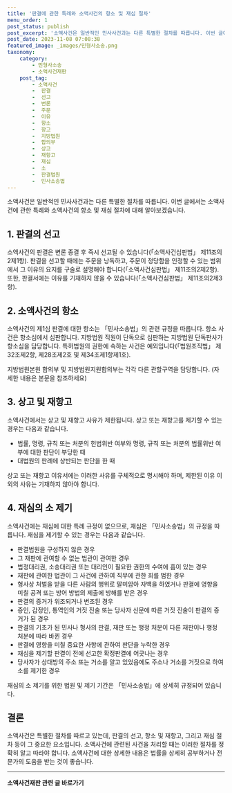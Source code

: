```yaml
---
title: '판결에 관한 특례와 소액사건의 항소 및 재심 절차'
menu_order: 1
post_status: publish
post_excerpt: '소액사건은 일반적인 민사사건과는 다른 특별한 절차를 따릅니다. 이번 글에서는 소액사건에 관한 특례와 소액사건의 항소 및 재심 절차에 대해 알아보겠습니다.'
post_date: 2023-11-08 07:08:38
featured_image: _images/민형사소송.png
taxonomy:
    category:
        - 민형사소송
        - 소액사건재판
    post_tag:
        - 소액사건
        -  판결
        -  선고
        -  변론
        -  주문
        -  이유
        -  항소
        -  항고
        -  지방법원
        -  합의부
        -  상고
        -  재항고
        -  재심
        -  소
        -  판결법원
        -  민사소송법
---
```



소액사건은 일반적인 민사사건과는 다른 특별한 절차를 따릅니다. 이번 글에서는 소액사건에 관한 특례와 소액사건의 항소 및 재심 절차에 대해 알아보겠습니다.

## 1. 판결의 선고

소액사건의 판결은 변론 종결 후 즉시 선고될 수 있습니다(「소액사건심판법」 제11조의2제1항). 판결을 선고할 때에는 주문을 낭독하고, 주문이 정당함을 인정할 수 있는 범위에서 그 이유의 요지를 구술로 설명해야 합니다(「소액사건심판법」 제11조의2제2항). 또한, 판결서에는 이유를 기재하지 않을 수 있습니다(「소액사건심판법」 제11조의2제3항).

## 2. 소액사건의 항소

소액사건의 제1심 판결에 대한 항소는 「민사소송법」의 관련 규정을 따릅니다. 항소 사건은 항소심에서 심판합니다. 지방법원 직원이 단독으로 심판하는 지방법원 단독판사가 항소심을 담당합니다. 특허법원의 권한에 속하는 사건은 예외입니다(「법원조직법」 제32조제2항, 제28조제2호 및 제34조제1항제1호).

지방법원본원 합의부 및 지방법원지원합의부는 각각 다른 관할구역을 담당합니다. (자세한 내용은 본문을 참조하세요)

## 3. 상고 및 재항고

소액사건에서는 상고 및 재항고 사유가 제한됩니다. 상고 또는 재항고를 제기할 수 있는 경우는 다음과 같습니다.

- 법률, 명령, 규칙 또는 처분의 헌법위반 여부와 명령, 규칙 또는 처분의 법률위반 여부에 대한 판단이 부당한 때
- 대법원의 판례에 상반되는 판단을 한 때

상고 또는 재항고 이유서에는 이러한 사유를 구체적으로 명시해야 하며, 제한된 이유 이외의 사유는 기재하지 않아야 합니다.

## 4. 재심의 소 제기

소액사건에는 재심에 대한 특례 규정이 없으므로, 재심은 「민사소송법」의 규정을 따릅니다. 재심을 제기할 수 있는 경우는 다음과 같습니다.

- 판결법원을 구성하지 않은 경우
- 그 재판에 관여할 수 없는 법관이 관여한 경우
- 법정대리권, 소송대리권 또는 대리인이 필요한 권한의 수여에 흠이 있는 경우
- 재판에 관여한 법관이 그 사건에 관하여 직무에 관한 죄를 범한 경우
- 형사상 처벌을 받을 다른 사람의 행위로 말미암아 자백을 하였거나 판결에 영향을 미칠 공격 또는 방어 방법의 제출에 방해를 받은 경우
- 판결의 증거가 위조되거나 변조된 경우
- 증인, 감정인, 통역인의 거짓 진술 또는 당사자 신문에 따른 거짓 진술이 판결의 증거가 된 경우
- 판결의 기초가 된 민사나 형사의 판결, 재판 또는 행정 처분이 다른 재판이나 행정 처분에 따라 바뀐 경우
- 판결에 영향을 미칠 중요한 사항에 관하여 판단을 누락한 경우
- 재심을 제기할 판결이 전에 선고한 확정판결에 어긋나는 경우
- 당사자가 상대방의 주소 또는 거소를 알고 있었음에도 주소나 거소를 거짓으로 하여 소를 제기한 경우

재심의 소 제기를 위한 법원 및 제기 기간은 「민사소송법」에 상세히 규정되어 있습니다.

## 결론

소액사건은 특별한 절차를 따르고 있는데, 판결의 선고, 항소 및 재항고, 그리고 재심 절차 등이 그 중요한 요소입니다. 소액사건에 관련된 사건을 처리할 때는 이러한 절차를 정확히 알고 따라야 합니다. 소액사건에 대한 상세한 내용은 법률을 상세히 공부하거나 전문가의 도움을 받는 것이 좋습니다.
<!-- wp:separator -->
<hr class="wp-block-separator has-alpha-channel-opacity"/>
<!-- /wp:separator -->

<!-- wp:group {"backgroundColor":"base","layout":{"type":"constrained"}} -->
<div class="wp-block-group has-base-background-color has-background"><!-- wp:paragraph {"align":"center","fontSize":"medium"} -->
<p class="has-text-align-center has-large-font-size"><strong>소액사건재판 관련 글 바로가기</strong></p>
<!-- /wp:paragraph -->


<!-- wp:latest-posts
{"categories":[{"id":14756,"count":19,"description":"","link":"https://uknowlaw.com/category/%ec%86%8c%ec%95%a1%ec%82%ac%ea%b1%b4%ec%9e%ac%ed%8c%90/","name":"소액사건재판","slug":"소액사건재판","taxonomy":"category","parent":0,"meta":[],"_links":{"self":[{"href":"https://uknowlaw.com/wp-json/wp/v2/categories/14756"}],"collection":[{"href":"https://uknowlaw.com/wp-json/wp/v2/categories"}],"about":[{"href":"https://uknowlaw.com/wp-json/wp/v2/taxonomies/category"}],"wp:post_type":[{"href":"https://uknowlaw.com/wp-json/wp/v2/posts?categories=14756"}],"curies":[{"name":"wp","href":"https://api.w.org/{rel}","templated":true}]}}],"postsToShow":100,"excerptLength":28,"postLayout":"grid","columns":2,"featuredImageAlign":"left","featuredImageSizeSlug":"large","fontSize":"small"} /--></div>
<!-- /wp:group -->